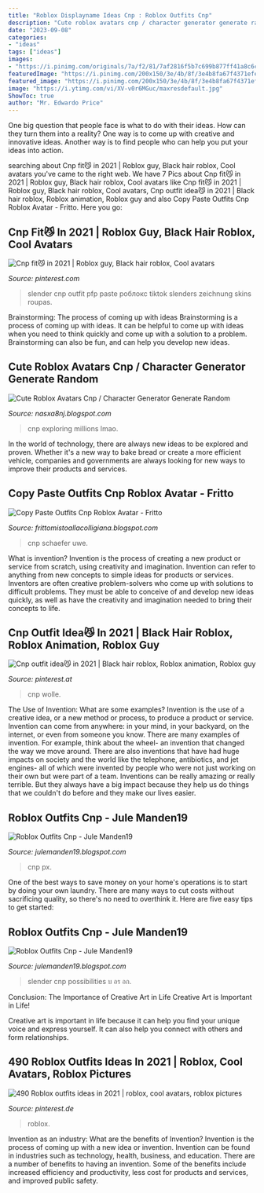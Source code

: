 ```yaml
---
title: "Roblox Displayname Ideas Cnp : Roblox Outfits Cnp"
description: "Cute roblox avatars cnp / character generator generate random"
date: "2023-09-08"
categories:
- "ideas"
tags: ["ideas"]
images:
- "https://i.pinimg.com/originals/7a/f2/81/7af2816f5b7c699b877ff41a8c6c9c8a.png"
featuredImage: "https://i.pinimg.com/200x150/3e/4b/8f/3e4b8fa67f4371efe70b41aa6b7fba2a.jpg"
featured_image: "https://i.pinimg.com/200x150/3e/4b/8f/3e4b8fa67f4371efe70b41aa6b7fba2a.jpg"
image: "https://i.ytimg.com/vi/XV-v0r6MGuc/maxresdefault.jpg"
ShowToc: true
author: "Mr. Edwardo Price"
---
```



One big question that people face is what to do with their ideas. How can they turn them into a reality? One way is to come up with creative and innovative ideas. Another way is to find people who can help you put your ideas into action.

	

		
searching about Cnp fit😼 in 2021 | Roblox guy, Black hair roblox, Cool avatars you've came to the right web. We have 7 Pics about Cnp fit😼 in 2021 | Roblox guy, Black hair roblox, Cool avatars like Cnp fit😼 in 2021 | Roblox guy, Black hair roblox, Cool avatars, Cnp outfit idea😼 in 2021 | Black hair roblox, Roblox animation, Roblox guy and also Copy Paste Outfits Cnp Roblox Avatar - Fritto. Here you go:
		
    
## Cnp Fit😼 In 2021 | Roblox Guy, Black Hair Roblox, Cool Avatars

<img loading=lazy src="https://i.pinimg.com/736x/c9/ca/21/c9ca2193c39d7c0a164fd1587fb6e15b.jpg" onerror="this.onerror=null;this.src='https://tse2.mm.bing.net/th?id=OIP.n-b35Mh_k3nYfEyM8V-R0wAAAA&amp;pid=15.1';" alt="Cnp fit😼 in 2021 | Roblox guy, Black hair roblox, Cool avatars">

_Source: pinterest.com_

>slender cnp outfit pfp paste роблокс tiktok slenders zeichnung skins roupas. 

	

Brainstorming: The process of coming up with ideas
Brainstorming is a process of coming up with ideas. It can be helpful to come up with ideas when you need to think quickly and come up with a solution to a problem. Brainstorming can also be fun, and can help you develop new ideas.

    
## Cute Roblox Avatars Cnp / Character Generator Generate Random

<img loading=lazy src="https://i.pinimg.com/originals/7a/f2/81/7af2816f5b7c699b877ff41a8c6c9c8a.png" onerror="this.onerror=null;this.src='https://tse3.mm.bing.net/th?id=OIP.l8GZZxNOaJn7yKRUnjxyDQAAAA&amp;pid=15.1';" alt="Cute Roblox Avatars Cnp / Character Generator Generate Random">

_Source: nasxa8nj.blogspot.com_

>cnp exploring millions lmao. 

	

In the world of technology, there are always new ideas to be explored and proven. Whether it's a new way to bake bread or create a more efficient vehicle, companies and governments are always looking for new ways to improve their products and services.

    
## Copy Paste Outfits Cnp Roblox Avatar - Fritto

<img loading=lazy src="https://lh4.googleusercontent.com/proxy/jDiAeSXCujcKwlBcp2I4f0HebdrGpZ1gxaCakjGDkIETncMd4CJrOpOE5eq33daDhSslsISZATLv0jXus8Tsnkfc-hLga9WJT7pjKSbt7z3aTVY1LxOWiRbLnQ=w1200-h630-p-k-no-nu" onerror="this.onerror=null;this.src='https://tse1.mm.bing.net/th?id=OIP.acxZ5eKeNmpyj9CWtbkWfwAAAA&amp;pid=15.1';" alt="Copy Paste Outfits Cnp Roblox Avatar - Fritto">

_Source: frittomistoallacolligiana.blogspot.com_

>cnp schaefer uwe. 

	

What is invention?
Invention is the process of creating a new product or service from scratch, using creativity and imagination. Invention can refer to anything from new concepts to simple ideas for products or services. Inventors are often creative problem-solvers who come up with solutions to difficult problems. They must be able to conceive of and develop new ideas quickly, as well as have the creativity and imagination needed to bring their concepts to life.

    
## Cnp Outfit Idea😼 In 2021 | Black Hair Roblox, Roblox Animation, Roblox Guy

<img loading=lazy src="https://i.pinimg.com/736x/65/d1/20/65d12076c0e0046aa7b419b39ac35485.jpg" onerror="this.onerror=null;this.src='https://tse1.mm.bing.net/th?id=OIP.NpicYbA1U7M6-fSOqdgYewAAAA&amp;pid=15.1';" alt="Cnp outfit idea😼 in 2021 | Black hair roblox, Roblox animation, Roblox guy">

_Source: pinterest.at_

>cnp wolle. 

	

The Use of Invention: What are some examples?
Invention is the use of a creative idea, or a new method or process, to produce a product or service. Invention can come from anywhere: in your mind, in your backyard, on the internet, or even from someone you know. 
There are many examples of invention. For example, think about the wheel- an invention that changed the way we move around. There are also inventions that have had huge impacts on society and the world like the telephone, antibiotics, and jet engines- all of which were invented by people who were not just working on their own but were part of a team. 
Inventions can be really amazing or really terrible. But they always have a big impact because they help us do things that we couldn't do before and they make our lives easier.

    
## Roblox Outfits Cnp - Jule Manden19

<img loading=lazy src="https://i.ytimg.com/vi/XV-v0r6MGuc/maxresdefault.jpg" onerror="this.onerror=null;this.src='https://tse1.mm.bing.net/th?id=OIP.HjELIQh_ulcWM8OYeYeFYgHaEK&amp;pid=15.1';" alt="Roblox Outfits Cnp - Jule Manden19">

_Source: julemanden19.blogspot.com_

>cnp px. 

	

One of the best ways to save money on your home's operations is to start by doing your own laundry. There are many ways to cut costs without sacrificing quality, so there's no need to overthink it. Here are five easy tips to get started:

    
## Roblox Outfits Cnp - Jule Manden19

<img loading=lazy src="https://i.pinimg.com/736x/fc/a2/e7/fca2e7eff6a1f7a1426b86117f2ac7d7.jpg" onerror="this.onerror=null;this.src='https://tse4.mm.bing.net/th?id=OIP.ybdbyU0suWqcyHY2pDWq5AAAAA&amp;pid=15.1';" alt="Roblox Outfits Cnp - Jule Manden19">

_Source: julemanden19.blogspot.com_

>slender cnp possibilities บ อร อก. 

	

Conclusion: The Importance of Creative Art in Life
Creative Art is Important in Life!

Creative art is important in life because it can help you find your unique voice and express yourself. It can also help you connect with others and form relationships.

    
## 490 Roblox Outfits Ideas In 2021 | Roblox, Cool Avatars, Roblox Pictures

<img loading=lazy src="https://i.pinimg.com/200x150/3e/4b/8f/3e4b8fa67f4371efe70b41aa6b7fba2a.jpg" onerror="this.onerror=null;this.src='https://tse4.mm.bing.net/th?id=OIP.fYuyXN1XQCSjaSg3Jc82YQAAAA&amp;pid=15.1';" alt="490 Roblox outfits ideas in 2021 | roblox, cool avatars, roblox pictures">

_Source: pinterest.de_

>roblox. 

	

Invention as an industry: What are the benefits of Invention?
Invention is the process of coming up with a new idea or invention. Invention can be found in industries such as technology, health, business, and education. There are a number of benefits to having an invention. Some of the benefits include increased efficiency and productivity, less cost for products and services, and improved public safety.

